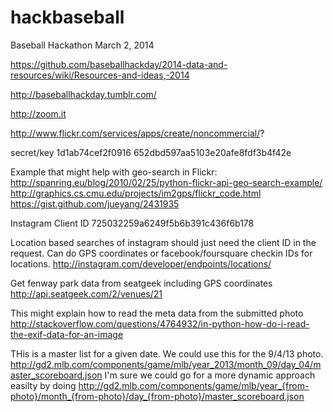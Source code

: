 hackbaseball
============

Baseball Hackathon March 2, 2014

https://github.com/baseballhackday/2014-data-and-resources/wiki/Resources-and-ideas,-2014

http://baseballhackday.tumblr.com/

http://zoom.it

http://www.flickr.com/services/apps/create/noncommercial/?

secret/key
1d1ab74cef2f0916
652dbd597aa5103e20afe8fdf3b4f42e

Example that might help with geo-search in Flickr: http://spanring.eu/blog/2010/02/25/python-flickr-api-geo-search-example/ 
http://graphics.cs.cmu.edu/projects/im2gps/flickr_code.html
https://gist.github.com/jueyang/2431935

Instagram Client ID
725032259a6249f5b6b391c436f6b178

Location based searches of instagram should just need the client ID in the request. Can do GPS coordinates or facebook/foursquare checkin IDs for locations.  http://instagram.com/developer/endpoints/locations/

Get fenway park data from seatgeek including GPS coordinates
http://api.seatgeek.com/2/venues/21

This might explain how to read the meta data from the submitted photo 
http://stackoverflow.com/questions/4764932/in-python-how-do-i-read-the-exif-data-for-an-image

THis is a master list for a given date.  We could use this for the 9/4/13 photo.
http://gd2.mlb.com/components/game/mlb/year_2013/month_09/day_04/master_scoreboard.json
I'm sure we could go for a more dynamic approach easilty by doing http://gd2.mlb.com/components/game/mlb/year_{from-photo}/month_{from-photo}/day_{from-photo}/master_scoreboard.json
